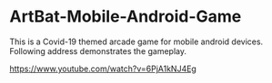 # ArtBat-Mobile-Android-Game
This is a Covid-19 themed arcade game for mobile android devices. 
Following address demonstrates the gameplay.

https://www.youtube.com/watch?v=6PjA1kNJ4Eg
